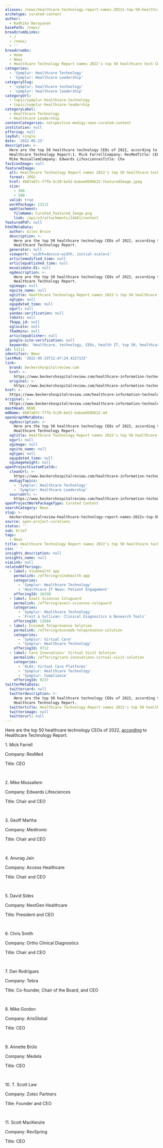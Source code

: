 ```yaml
---
aliases: /news/healthcare-technology-report-names-2022s-top-50-healthcare-tech-ceos
archetype: curated-content
author:
  - Radhika Narayanan
basePath: /news/
breadcrumbLinks:
  - /
  - /news/
  - ''
breadcrumbs:
  - Home
  - News
  - Healthcare Technology Report names 2022's top 50 healthcare tech CEOs
categories:
  - 'Symplur: Healthcare Technology'
  - 'Symplur: Healthcare Leadership'
categorySlug:
  - 'symplur: healthcare technology'
  - 'symplur: healthcare leadership'
categoryUrl:
  - topic/symplur-healthcare-technology
  - topic/symplur-healthcare-leadership
categoryLabel:
  - Healthcare Technology
  - Healthcare Leadership
contentCategories: netspective-medigy-news-curated-content
institution: null
offering: null
layOut: single
date: '2022-05-23'
description: >-
  Here are the top 50 healthcare technology CEOs of 2022, according to
  Healthcare Technology Report:1. Mick FarrellCompany: ResMedTitle: CEO&nbsp;2.
  Mike MussallemCompany: Edwards LifesciencesTitle: Cha
favIconImage: null
featuredImage:
  alt: Healthcare Technology Report names 2022's top 50 healthcare tech CEOs
  format: JPEG
  href: 4b07a87c-f7fb-5c20-be52-babae0586b22-featuredImage.jpeg
  size:
    - 300
    - 590
  valid: true
  workPackage: 13111
  wpAttachment:
    fileName: Curated_Featured_Image.png
    link: /api/v3/attachments/24461/content
featuredPdf: null
htmlMetaData:
  author: Giles Bruce
  description: >-
    Here are the top 50 healthcare technology CEOs of 2022, according to
    Healthcare Technology Report.
  generator: null
  viewport: 'width=device-width, initial-scale=1'
  articlemodified_time: null
  articlepublished_time: null
  msvalidate.01: null
  ogdescription: >-
    Here are the top 50 healthcare technology CEOs of 2022, according to
    Healthcare Technology Report.
  ogimage: null
  ogsite_name: null
  ogtitle: Healthcare Technology Report names 2022's top 50 healthcare tech CEOs
  ogtype: null
  ogupdated_time: null
  ogurl: null
  yandex-verification: null
  robots: null
  fbapp_id: null
  oglocale: null
  fbadmins: null
  articlepublisher: null
  google-site-verification: null
  keywords: 'Healthcare, technology, CEOs, health IT, top 50, healthcare technology, ceos'
id: 13111
identifier: News
lastMod: '2022-05-23T12:47:24.422713Z'
link:
  brand: beckershospitalreview.com
  href: >-
    https://www.beckershospitalreview.com/healthcare-information-technology/healthcare-technology-report-names-2022-s-top-50-healthcare-tech-ceos.html
  original: >-
    https://www.beckershospitalreview.com/healthcare-information-technology/healthcare-technology-report-names-2022-s-top-50-healthcare-tech-ceos.html
href: >-
  https://www.beckershospitalreview.com/healthcare-information-technology/healthcare-technology-report-names-2022-s-top-50-healthcare-tech-ceos.html
original: >-
  https://www.beckershospitalreview.com/healthcare-information-technology/healthcare-technology-report-names-2022-s-top-50-healthcare-tech-ceos.html
mastHead: NEWS
mdName: 4b07a87c-f7fb-5c20-be52-babae0586b22.md
openGraphMetaData:
  ogdescription: >-
    Here are the top 50 healthcare technology CEOs of 2022, according to
    Healthcare Technology Report.
  ogtitle: Healthcare Technology Report names 2022's top 50 healthcare tech CEOs
  ogurl: null
  ogimage: null
  ogsite_name: null
  ogtype: null
  ogupdated_time: null
  ogimageheight: null
openProjectCustomFields:
  cleanUrl: >-
    https://www.beckershospitalreview.com/healthcare-information-technology/healthcare-technology-report-names-2022-s-top-50-healthcare-tech-ceos.html
  medigyTopics:
    - 'Symplur: Healthcare Technology'
    - 'Symplur: Healthcare Leadership'
  sourceUrl: >-
    https://www.beckershospitalreview.com/healthcare-information-technology/healthcare-technology-report-names-2022-s-top-50-healthcare-tech-ceos.html
openProjectWorkPackageType: Curated Content
searchCategory: News
slug: >-
  beckershospitalreview-healthcare-technology-report-names-2022s-top-50-healthcare-tech-ceos
source: open-project-curations
status: ''
sub: brief
tags:
  - News
title: Healthcare Technology Report names 2022's top 50 healthcare tech CEOs
via: ' '
insights_description: null
insights_name: null
viaLink: null
relatedOfferings:
  - label: Vinehealth app
    permalink: /offering/vinehealth-app
    categories:
      - 'Symplur: Healthcare Technology'
      - 'Healthcare IT News: Patient Engagement'
    offeringId: 16338
  - label: Exact Sciences Cologuard
    permalink: /offering/exact-sciences-cologuard
    categories:
      - 'Symplur: Healthcare Technology'
      - 'Frost & Sullivan: Clinical Diagnostics & Research Tools'
    offeringId: 13584
  - label: Ecosmob Telepresence Solution
    permalink: /offering/ecosmob-telepresence-solution
    categories:
      - 'Symplur: Virtual Care'
      - 'Symplur: Healthcare Technology'
    offeringId: 9712
  - label: Care Innovations' Virtual Visit Solution
    permalink: /offering/care-innovations-virtual-visit-solution
    categories:
      - 'KLAS: Virtual Care Platforms'
      - 'Symplur: Healthcare Technology'
      - 'Symplur: Compliance'
    offeringId: 9237
twitterMetaData:
  twittercard: null
  twitterdescription: >-
    Here are the top 50 healthcare technology CEOs of 2022, according to
    Healthcare Technology Report.
  twittertitle: Healthcare Technology Report names 2022's top 50 healthcare tech CEOs
  twitterimage: null
  twitterurl: null
---
```

<p>Here are the top 50 healthcare technology CEOs of 2022, <a href="https://thehealthcaretechnologyreport.com/the-top-50-healthcare-technology-ceos-of-2022/">according</a> to Healthcare Technology Report:</p><p>1. Mick Farrell</p><p>Company: ResMed</p><p>Title: CEO</p><p>&nbsp;</p><p>2. Mike Mussallem</p><p>Company: Edwards Lifesciences</p><p>Title: Chair and CEO</p><p>&nbsp;</p><p>3. Geoff Martha</p><p>Company: Medtronic</p><p>Title: Chair and CEO</p><p>&nbsp;</p><p>4. Anurag Jain</p><p>Company: Access Healthcare</p><p>Title: Chair and CEO&nbsp;</p><p>&nbsp;</p><p>5. David Sides</p><p>Company: NextGen Healthcare</p><p>Title: President and CEO</p><p>&nbsp;</p><p>6. Chris Smith</p><p>Company: Ortho Clinical Diagnostics</p><p>Title: Chair and CEO</p><p>&nbsp;</p><p>7. Dan Rodrigues</p><p>Company: Tebra</p><p>Title: Co-founder, Chair of the Board, and CEO</p><p>&nbsp;</p><p>8. Mike Gordon</p><p>Company: ArisGlobal</p><p>Title: CEO</p><p>&nbsp;</p><p>9. Annette Brüls</p><p>Company: Medela</p><p>Title: CEO</p><p>&nbsp;</p><p>10. T. Scott Law</p><p>Company: Zotec Partners</p><p>Title: Founder and CEO</p><p>&nbsp;</p><p>11. Scott MacKenzie</p><p>Company: RevSpring</p><p>Title: CEO</p>